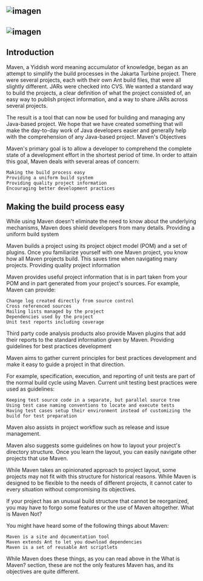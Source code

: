 ![imagen](https://user-images.githubusercontent.com/63612112/199763154-961ac869-4d05-4664-a351-af951ed26192.png)
---
![imagen](https://user-images.githubusercontent.com/63612112/199763422-130350e8-da59-4637-80ce-771b9802cd59.png)
---
## Introduction

Maven, a Yiddish word meaning accumulator of knowledge, began as an attempt to simplify the build processes in the Jakarta Turbine project. There were several projects, each with their own Ant build files, that were all slightly different. JARs were checked into CVS. We wanted a standard way to build the projects, a clear definition of what the project consisted of, an easy way to publish project information, and a way to share JARs across several projects.

The result is a tool that can now be used for building and managing any Java-based project. We hope that we have created something that will make the day-to-day work of Java developers easier and generally help with the comprehension of any Java-based project.
Maven's Objectives

Maven's primary goal is to allow a developer to comprehend the complete state of a development effort in the shortest period of time. In order to attain this goal, Maven deals with several areas of concern:

    Making the build process easy
    Providing a uniform build system
    Providing quality project information
    Encouraging better development practices

## Making the build process easy

While using Maven doesn't eliminate the need to know about the underlying mechanisms, Maven does shield developers from many details.
Providing a uniform build system

Maven builds a project using its project object model (POM) and a set of plugins. Once you familiarize yourself with one Maven project, you know how all Maven projects build. This saves time when navigating many projects.
Providing quality project information

Maven provides useful project information that is in part taken from your POM and in part generated from your project's sources. For example, Maven can provide:

    Change log created directly from source control
    Cross referenced sources
    Mailing lists managed by the project
    Dependencies used by the project
    Unit test reports including coverage

Third party code analysis products also provide Maven plugins that add their reports to the standard information given by Maven.
Providing guidelines for best practices development

Maven aims to gather current principles for best practices development and make it easy to guide a project in that direction.

For example, specification, execution, and reporting of unit tests are part of the normal build cycle using Maven. Current unit testing best practices were used as guidelines:

    Keeping test source code in a separate, but parallel source tree
    Using test case naming conventions to locate and execute tests
    Having test cases setup their environment instead of customizing the build for test preparation

Maven also assists in project workflow such as release and issue management.

Maven also suggests some guidelines on how to layout your project's directory structure. Once you learn the layout, you can easily navigate other projects that use Maven.

While Maven takes an opinionated approach to project layout, some projects may not fit with this structure for historical reasons. While Maven is designed to be flexible to the needs of different projects, it cannot cater to every situation without compromising its objectives.

If your project has an unusual build structure that cannot be reorganized, you may have to forgo some features or the use of Maven altogether.
What is Maven Not?

You might have heard some of the following things about Maven:

    Maven is a site and documentation tool
    Maven extends Ant to let you download dependencies
    Maven is a set of reusable Ant scriptlets

While Maven does these things, as you can read above in the What is Maven? section, these are not the only features Maven has, and its objectives are quite different.
